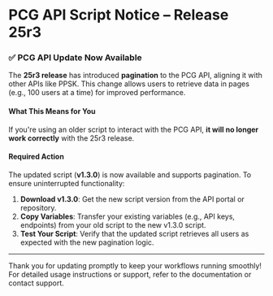 # PCG API Script Notice – Release 25r3

### ✅ PCG API Update Now Available

The **25r3 release** has introduced **pagination** to the PCG API, aligning it with other APIs like PPSK. This change allows users to retrieve data in pages (e.g., 100 users at a time) for improved performance.

#### What This Means for You

If you're using an older script to interact with the PCG API, **it will no longer work correctly** with the 25r3 release.

#### Required Action

The updated script (**v1.3.0**) is now available and supports pagination. To ensure uninterrupted functionality:

1. **Download v1.3.0**: Get the new script version from the API portal or repository.
2. **Copy Variables**: Transfer your existing variables (e.g., API keys, endpoints) from your old script to the new v1.3.0 script.
3. **Test Your Script**: Verify that the updated script retrieves all users as expected with the new pagination logic.

---

Thank you for updating promptly to keep your workflows running smoothly! For detailed usage instructions or support, refer to the documentation or contact support.